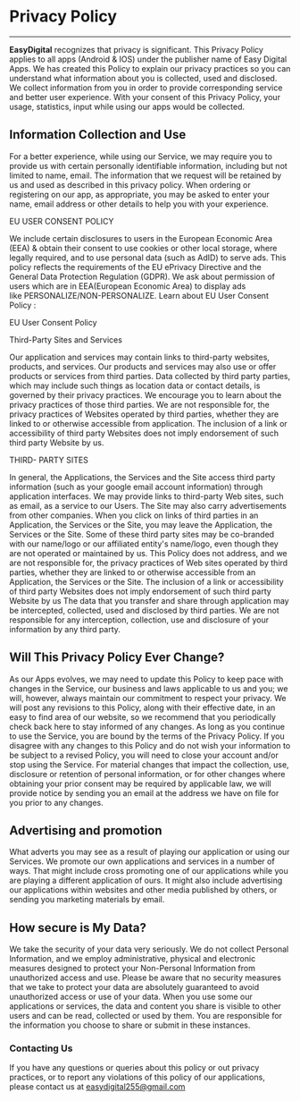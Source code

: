 
<h1>Privacy Policy</h1>
<hr>
<b>EasyDigital</b> recognizes that privacy is significant. This Privacy Policy applies to all apps (Android & IOS) under the publisher name of Easy Digital Apps. We has created this Policy to explain our privacy practices so you can understand what information about you is collected, used and disclosed. We collect information from you in order to provide corresponding service and better user experience. With your consent of this Privacy Policy, your usage, statistics, input while using our apps would be collected.

<h2>Information Collection and Use</h2>

For a better experience, while using our Service, we may require you to provide us with certain personally identifiable information, including but not limited to name, email. The information that we request will be retained by us and used as described in this privacy policy.
When ordering or registering on our app, as appropriate, you may be asked to enter your name, email address or other details to help you with your experience.

EU USER CONSENT POLICY

We include certain disclosures to users in the European Economic Area (EEA) & obtain their consent to use cookies or other local storage, where legally required, and to use personal data (such as AdID) to serve ads. This policy reflects the requirements of the EU ePrivacy Directive and the General Data Protection Regulation (GDPR).
We ask about permission of users which are in EEA(European Economic Area) to display ads like PERSONALIZE/NON-PERSONALIZE.
Learn about EU User Consent Policy :

EU User Consent Policy

Third-Party Sites and Services

Our application and services may contain links to third-party websites, products, and services. Our products and services may also use or offer products or services from third parties. Data collected by third party parties, which may include such things as location data or contact details, is governed by their privacy practices. We encourage you to learn about the privacy practices of those third parties. We are not responsible for, the privacy practices of Websites operated by third parties, whether they are linked to or otherwise accessible from application. The inclusion of a link or accessibility of third party Websites does not imply endorsement of such third party Website by us.

THIRD- PARTY SITES

In general, the Applications, the Services and the Site access third party information (such as your google email account information) through application interfaces. We may provide links to third-party Web sites, such as email, as a service to our Users. The Site may also carry advertisements from other companies. When you click on links of third parties in an Application, the Services or the Site, you may leave the Application, the Services or the Site. Some of these third party sites may be co-branded with our name/logo or our affiliated entity's name/logo, even though they are not operated or maintained by us. This Policy does not address, and we are not responsible for, the privacy practices of Web sites operated by third parties, whether they are linked to or otherwise accessible from an Application, the Services or the Site. The inclusion of a link or accessibility of third party Websites does not imply endorsement of such third party Website by us
The data that you transfer and share through application may be intercepted, collected, used and disclosed by third parties. We are not responsible for any interception, collection, use and disclosure of your information by any third party.

<h2>Will This Privacy Policy Ever Change?</h2>

As our Apps evolves, we may need to update this Policy to keep pace with changes in the Service, our business and laws applicable to us and you; we will, however, always maintain our commitment to respect your privacy. We will post any revisions to this Policy, along with their effective date, in an easy to find area of our website, so we recommend that you periodically check back here to stay informed of any changes. As long as you continue to use the Service, you are bound by the terms of the Privacy Policy. If you disagree with any changes to this Policy and do not wish your information to be subject to a revised Policy, you will need to close your account and/or stop using the Service.
For material changes that impact the collection, use, disclosure or retention of personal information, or for other changes where obtaining your prior consent may be required by applicable law, we will provide notice by sending you an email at the address we have on file for you prior to any changes.

<h2>Advertising and promotion</h2>

What adverts you may see as a result of playing our application or using our Services. We promote our own applications and services in a number of ways. That might include cross promoting one of our applications while you are playing a different application of ours. It might also include advertising our applications within websites and other media published by others, or sending you marketing materials by email.

<h2>How secure is My Data?</h2>

We take the security of your data very seriously. We do not collect Personal Information, and we employ administrative, physical and electronic measures designed to protect your Non-Personal Information from unauthorized access and use. Please be aware that no security measures that we take to protect your data are absolutely guaranteed to avoid unauthorized access or use of your data.
When you use some our applications or services, the data and content you share is visible to other users and can be read, collected or used by them. You are responsible for the information you choose to share or submit in these instances.

<h3>Contacting Us</h3>

If you have any questions or queries about this policy or out privacy practices, or to report any violations of this policy of our applications, please contact us at easydigital255@gmail.com


